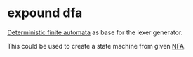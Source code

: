 # expound dfa

[Deterministic finite automata](https://en.wikipedia.org/wiki/Deterministic_finite_automaton)
as base for the lexer generator.

This could be used to create a state machine from given [NFA](../nfa).
